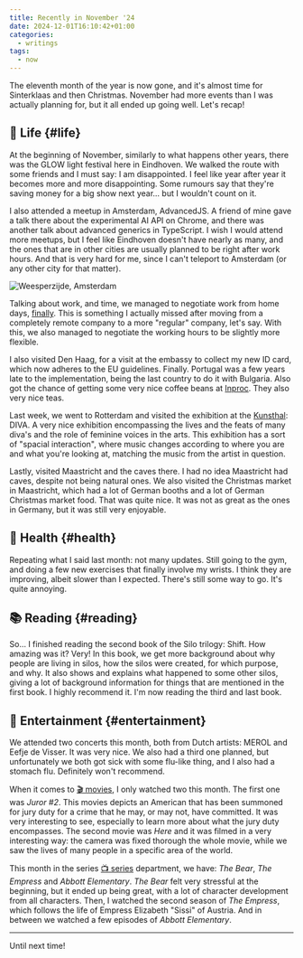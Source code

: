 ```yaml
---
title: Recently in November '24
date: 2024-12-01T16:10:42+01:00
categories:
  - writings
tags:
  - now
---
```


The eleventh month of the year is now gone, and it's almost time for Sinterklaas and then Christmas. November had more events than I was actually planning for, but it all ended up going well. Let's recap!

<!--more-->

## 🍄 Life {#life}

At the beginning of November, similarly to what happens other years, there was the GLOW light festival here in Eindhoven. We walked the route with some friends and I must say: I am disappointed. I feel like year after year it becomes more and more disappointing. Some rumours say that they're saving money for a big show next year... but I wouldn't count on it.

I also attended a meetup in Amsterdam, AdvancedJS. A friend of mine gave a talk there about the experimental AI API on Chrome, and there was another talk about advanced generics in TypeScript. I wish I would attend more meetups, but I feel like Eindhoven doesn't have nearly as many, and the ones that are in other cities are usually planned to be right after work hours. And that is very hard for me, since I can't teleport to Amsterdam (or any other city for that matter).

![Weesperzijde, Amsterdam](cdn:/2024-11-weesperzijde?class=fw)

Talking about work, and time, we managed to negotiate work from home days, [finally](/2024/07/09/thoughts-after-one-month-working-on-site/). This is something I actually missed after moving from a completely remote company to a more "regular" company, let's say. With this, we also managed to negotiate the working hours to be slightly more flexible.

I also visited Den Haag, for a visit at the embassy to collect my new ID card, which now adheres to the EU guidelines. Finally. Portugal was a few years late to the implementation, being the last country to do it with Bulgaria. Also got the chance of getting some very nice coffee beans at [Inproc](https://inproc.nl/). They also very nice teas.

Last week, we went to Rotterdam and visited the exhibition at the [Kunsthal](https://www.kunsthal.nl/): DIVA. A very nice exhibition encompassing the lives and the feats of many diva's and the role of feminine voices in the arts. This exhibition has a sort of "spacial interaction", where music changes according to where you are and what you're looking at, matching the music from the artist in question.

Lastly, visited Maastricht and the caves there. I had no idea Maastricht had caves, despite not being natural ones. We also visited the Christmas market in Maastricht, which had a lot of German booths and a lot of German Christmas market food. That was quite nice. It was not as great as the ones in Germany, but it was still very enjoyable.
 
## 💪 Health {#health}

Repeating what I said last month: not many updates. Still going to the gym, and doing a few new exercises that finally involve my wrists. I think they are improving, albeit slower than I expected. There's still some way to go. It's quite annoying.

## 📚 Reading {#reading}

So... I finished reading the second book of the Silo trilogy: Shift. How amazing was it? Very! In this book, we get more background about why people are living in silos, how the silos were created, for which purpose, and why. It also shows and explains what happened to some other silos, giving a lot of background information for things that are mentioned in the first book. I highly recommend it. I'm now reading the third and last book.

## 🍿 Entertainment {#entertainment}

We attended two concerts this month, both from Dutch artists: MEROL and Eefje de Visser. It was very nice. We also had a third one planned, but unfortunately we both got sick with some flu-like thing, and I also had a stomach flu. Definitely won't recommend.

When it comes to [🎬 movies](/watches/#movies), I only watched two this month. The first one was *Juror #2*. This movies depicts an American that has been summoned for jury duty for a crime that he may, or may not, have committed. It was very interesting to see, especially to learn more about what the jury duty encompasses. The second movie was *Here* and it was filmed in a very interesting way: the camera was fixed thorough the whole movie, while we saw the lives of many people in a specific area of the world.

This month in the series [📺 series](/watches/#shows) department, we have: *The Bear*, *The Empress* and *Abbott Elementary*. *The Bear* felt very stressful at the beginning, but it ended up being great, with a lot of character development from all characters. Then, I watched the second season of *The Empress*, which follows the life of Empress Elizabeth "Sissi" of Austria. And in between we watched a few episodes of *Abbott Elementary*.

<hr>

Until next time!
